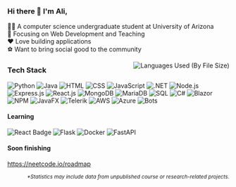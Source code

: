 

### Hi there 👋 I'm Ali,
👨‍🎓 A computer science undergraduate student at University of Arizona <br>
🔎 Focusing on Web Development and Teaching  
❤️ Love building applications  
⚽ Want to bring social good to the community


<!-- <img align='right' src="https://github-readme-stats.vercel.app/api?username=alielbekov&layout=compact&hide=css,scss,ActionScript,Makefile&langs_count=10&theme=ayu-mirage&hide_border=true&role=OWNER,ORGANIZATION_MEMBER,COLLABORATOR&exclude_repo=simple-badges"  alt="Ali's GitHub stats"> -->
<img align='right' src="https://github-readme-stats-one-bice.vercel.app/api/top-langs/?username=alielbekov&layout=compact&hide=css,scss,ActionScript,Makefile&langs_count=8&theme=ayu-mirage&hide_border=true&custom_title=Languages%20Used%20(By%20File%20Size)&role=OWNER,ORGANIZATION_MEMBER,COLLABORATOR&exclude_repo=simple-badges" alt="Languages Used (By File Size)">



<!-- Badge generator https://github.com/developStorm/simple-badges  -->

### Tech Stack
![Python](https://img.shields.io/badge/Python-3776AB?logo=python&logoColor=fff&style=flat-square)
![Java](https://img.shields.io/badge/Java-007396?logo=openjdk&logoColor=fff&style=flat-square)
![HTML](https://img.shields.io/badge/HTML-E34F26?logo=html5&logoColor=fff&style=flat-square)
![CSS](https://img.shields.io/badge/CSS-1572B6?logo=css3&logoColor=fff&style=flat-square)
![JavaScript](https://img.shields.io/badge/JavaScript-F7DF1E?logo=javascript&logoColor=fff&style=flat-square)
![.NET](https://img.shields.io/badge/.NET-512BD4?logo=.net&logoColor=fff&style=flat-square)
![Node.js](https://img.shields.io/badge/Node.js-393?logo=nodedotjs&logoColor=fff&style=flat-square)
![Express.js](https://img.shields.io/badge/Express.js-000?logo=express&logoColor=fff&style=flat-square)
![React.js](https://img.shields.io/badge/React.js-61DAFB?logo=react&logoColor=fff&style=flat-square)
![MongoDB](https://img.shields.io/badge/MongoDB-47A248?logo=mongodb&logoColor=fff&style=flat-square)
![MariaDB](https://img.shields.io/badge/MariaDB-003545?logo=mariadb&logoColor=fff&style=flat-square#956f2e0)
![SQL](https://img.shields.io/badge/SQL-4479A1?logo=postgresql&logoColor=fff&style=flat-square)
![C#](https://img.shields.io/badge/C%23-239120?logo=csharp&logoColor=fff&style=flat-square)
![Blazor](https://img.shields.io/badge/Blazor-512BD4?logo=.net&logoColor=fff&style=flat-square)
![NPM](https://img.shields.io/badge/NPM-CB3837?logo=npm&logoColor=fff&style=flat-square)
![JavaFX](https://img.shields.io/badge/JavaFX-007396?logo=java&logoColor=fff&style=flat-square)
![Telerik](https://img.shields.io/badge/Telerik-8CBF3F?logo=telerik&logoColor=fff&style=flat-square)
![AWS](https://img.shields.io/badge/AWS-232F3E?logo=amazonaws&logoColor=fff&style=flat-square)
![Azure](https://img.shields.io/badge/Azure-0089D6?logo=microsoftazure&logoColor=fff&style=flat-square)
![Bots](https://img.shields.io/badge/Bots-00B48A?logo=robotframework&logoColor=fff&style=flat-square)

<!-- ![WebAuthn](https://img.shields.io/badge/WebAuthn-3423A6?logo=webauthn&logoColor=fff&style=flat-square#956f2e0) -->
<!-- ![Minecraft](https://img.shields.io/badge/Minecraft-62B47A?logo=minecraft&logoColor=fff&style=flat-square#956f2e0)  -->


#### Learning

![React Badge](https://img.shields.io/badge/React-61DAFB?logo=react&logoColor=000&style=flat-square)
![Flask](https://img.shields.io/badge/Flask-000?logo=flask&logoColor=fff&style=flat-square#956f2e0)
![Docker](https://img.shields.io/badge/Docker-2496ED?logo=docker&logoColor=fff&style=flat-square)
![FastAPI](https://img.shields.io/badge/FastAPI-009688?logo=fastapi&logoColor=fff&style=flat-square)


#### Soon finishing
https://neetcode.io/roadmap
<!-- #### Watching

![Let's build GPT: from scratch, in code, spelled out.](https://img.icons8.com/color/48/000000/youtube-play.png)Let's build GPT: from scratch, in code, spelled out.
 -->

<p align='right'>
  <i>
    <sub>
      *Statistics may include data from unpublished course or research-related projects.
    </sub>
  </i>
</p>

 <div style="margin-left: auto;">
  </div>
</div>
  

